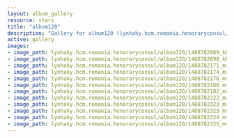 ```yaml
---
layout: album_gallery
resource: stars
title: "album120"
description: "Gallery for album120 (lynhaky.hcm.romania.honoraryconsul/album120)"
active: gallery
images:
- image_path: lynhaky.hcm.romania.honoraryconsul/album120/1488782089_khoa4746.jpg
- image_path: lynhaky.hcm.romania.honoraryconsul/album120/1488782090_khoa4754.jpg
- image_path: lynhaky.hcm.romania.honoraryconsul/album120/1488782171_mrat0370.jpg
- image_path: lynhaky.hcm.romania.honoraryconsul/album120/1488782174_mrat0386.jpg
- image_path: lynhaky.hcm.romania.honoraryconsul/album120/1488782176_mrat0398.jpg
- image_path: lynhaky.hcm.romania.honoraryconsul/album120/1488782180_mrat0404.jpg
- image_path: lynhaky.hcm.romania.honoraryconsul/album120/1488782182_mrat0407.jpg
- image_path: lynhaky.hcm.romania.honoraryconsul/album120/1488782322_mrat0435.jpg
- image_path: lynhaky.hcm.romania.honoraryconsul/album120/1488782323_mrat0437.jpg
- image_path: lynhaky.hcm.romania.honoraryconsul/album120/1488782323_mrat0438.jpg
- image_path: lynhaky.hcm.romania.honoraryconsul/album120/1488782324_mrat0497.jpg
- image_path: lynhaky.hcm.romania.honoraryconsul/album120/1488782325_mrat0503.jpg
---
```

